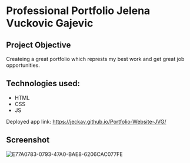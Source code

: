 
# Professional Portfolio Jelena Vuckovic Gajevic

## Project Objective
Createing a great portfolio which represts my best work and get great job opportunities.

## Technologies used:
   - HTML
   - CSS 
   - JS
   
Deployed app link: https://jeckav.github.io/Portfolio-Website-JVG/

## Screenshot
![E77A0783-0793-47A0-BAE8-6206CAC077FE](https://user-images.githubusercontent.com/4764010/155308342-aae878ed-fe1b-40f0-9ee7-d9278d676f1b.png)